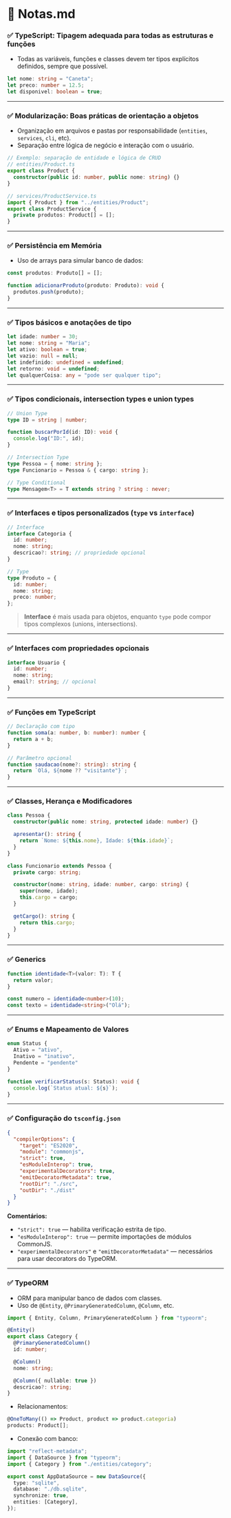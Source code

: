 # 📘 Notas.md

### ✅ **TypeScript: Tipagem adequada para todas as estruturas e funções**

- Todas as variáveis, funções e classes devem ter tipos explícitos definidos, sempre que possível.
```ts
let nome: string = "Caneta";
let preco: number = 12.5;
let disponivel: boolean = true;
```

---

### ✅ **Modularização: Boas práticas de orientação a objetos**

- Organização em arquivos e pastas por responsabilidade (`entities`, `services`, `cli`, etc).
- Separação entre lógica de negócio e interação com o usuário.
```ts
// Exemplo: separação de entidade e lógica de CRUD
// entities/Product.ts
export class Product {
  constructor(public id: number, public nome: string) {}
}

// services/ProductService.ts
import { Product } from "../entities/Product";
export class ProductService {
  private produtos: Product[] = [];
}
```

---

### ✅ **Persistência em Memória**

- Uso de arrays para simular banco de dados:
```ts
const produtos: Produto[] = [];

function adicionarProduto(produto: Produto): void {
  produtos.push(produto);
}
```

---

### ✅ **Tipos básicos e anotações de tipo**
```ts
let idade: number = 30;
let nome: string = "Maria";
let ativo: boolean = true;
let vazio: null = null;
let indefinido: undefined = undefined;
let retorno: void = undefined;
let qualquerCoisa: any = "pode ser qualquer tipo";
```

---

### ✅ **Tipos condicionais, intersection types e union types**

```ts
// Union Type
type ID = string | number;

function buscarPorId(id: ID): void {
  console.log("ID:", id);
}

// Intersection Type
type Pessoa = { nome: string };
type Funcionario = Pessoa & { cargo: string };

// Type Conditional
type Mensagem<T> = T extends string ? string : never;
```

---

### ✅ **Interfaces e tipos personalizados (`type` vs `interface`)**

```ts
// Interface
interface Categoria {
  id: number;
  nome: string;
  descricao?: string; // propriedade opcional
}

// Type
type Produto = {
  id: number;
  nome: string;
  preco: number;
};
```

> **Interface** é mais usada para objetos, enquanto `type` pode compor tipos complexos (unions, intersections).

---

### ✅ **Interfaces com propriedades opcionais**

```ts
interface Usuario {
  id: number;
  nome: string;
  email?: string; // opcional
}
```

---

### ✅ **Funções em TypeScript**

```ts
// Declaração com tipo
function soma(a: number, b: number): number {
  return a + b;
}

// Parâmetro opcional
function saudacao(nome?: string): string {
  return `Olá, ${nome ?? "visitante"}`;
}
```

---

### ✅ **Classes, Herança e Modificadores**

```ts
class Pessoa {
  constructor(public nome: string, protected idade: number) {}

  apresentar(): string {
    return `Nome: ${this.nome}, Idade: ${this.idade}`;
  }
}

class Funcionario extends Pessoa {
  private cargo: string;

  constructor(nome: string, idade: number, cargo: string) {
    super(nome, idade);
    this.cargo = cargo;
  }

  getCargo(): string {
    return this.cargo;
  }
}
```

---

### ✅ **Generics**

```ts
function identidade<T>(valor: T): T {
  return valor;
}

const numero = identidade<number>(10);
const texto = identidade<string>("Olá");
```

---

### ✅ **Enums e Mapeamento de Valores**

```ts
enum Status {
  Ativo = "ativo",
  Inativo = "inativo",
  Pendente = "pendente"
}

function verificarStatus(s: Status): void {
  console.log(`Status atual: ${s}`);
}
```

---

### ✅ **Configuração do `tsconfig.json`**

```json
{
  "compilerOptions": {
    "target": "ES2020",
    "module": "commonjs",
    "strict": true,
    "esModuleInterop": true,
    "experimentalDecorators": true,
    "emitDecoratorMetadata": true,
    "rootDir": "./src",
    "outDir": "./dist"
  }
}
```

**Comentários:**
- `"strict": true` — habilita verificação estrita de tipo.
- `"esModuleInterop": true` — permite importações de módulos CommonJS.
- `"experimentalDecorators"` e `"emitDecoratorMetadata"` — necessários para usar decorators do TypeORM.

---

### ✅ **TypeORM**

- ORM para manipular banco de dados com classes.
- Uso de `@Entity`, `@PrimaryGeneratedColumn`, `@Column`, etc.

```ts
import { Entity, Column, PrimaryGeneratedColumn } from "typeorm";

@Entity()
export class Category {
  @PrimaryGeneratedColumn()
  id: number;

  @Column()
  nome: string;

  @Column({ nullable: true })
  descricao?: string;
}
```

- Relacionamentos:
```ts
@OneToMany(() => Product, product => product.categoria)
products: Product[];
```

- Conexão com banco:
```ts
import "reflect-metadata";
import { DataSource } from "typeorm";
import { Category } from "./entities/category";

export const AppDataSource = new DataSource({
  type: "sqlite",
  database: "./db.sqlite",
  synchronize: true,
  entities: [Category],
});
